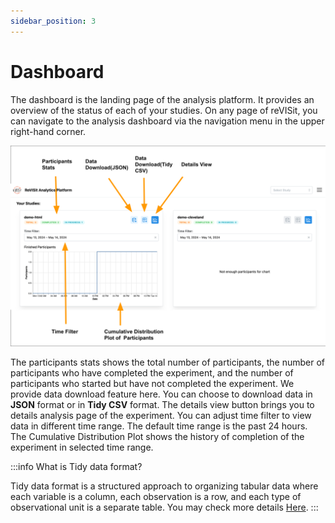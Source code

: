 ```yaml
---
sidebar_position: 3
---
```


# Dashboard

The dashboard is the landing page of the analysis platform. It provides an overview of the status of each of your studies. On any page of reVISit, you can navigate to the analysis dashboard via the navigation menu in the upper right-hand corner.


![Analysis dashboard page](./img/Revisit-analysis-dash.svg)

The participants stats shows the total number of participants, the number of participants who have completed the experiment, and the number of participants who started but have not completed the experiment. 
We provide data download feature here. You can choose to download data in **JSON** format or in **Tidy CSV** format.
The details view button brings you to details analysis page of the experiment.
You can adjust time filter to view data in different time range. The default time range is the past 24 hours.
The Cumulative Distribution Plot shows the history of completion of the experiment in selected time range.


:::info What is Tidy data format?


Tidy data format is a structured approach to organizing tabular data where each variable is a column, each observation is a row, and each type of observational unit is a separate table.
You may check more details [Here](https://cran.r-project.org/web/packages/tidyr/vignettes/tidy-data.html).
:::